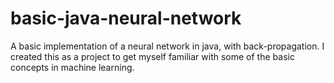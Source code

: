 # basic-java-neural-network
A basic implementation of a neural network in java, with back-propagation. I created this as a project to get myself
familiar with some of the basic concepts in machine learning.
